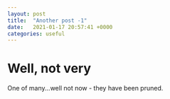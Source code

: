 ```yaml
---
layout: post
title:  "Another post -1"
date:   2021-01-17 20:57:41 +0000
categories: useful
---
```

 # Well, not very

One of many...well not now - they have been pruned.
